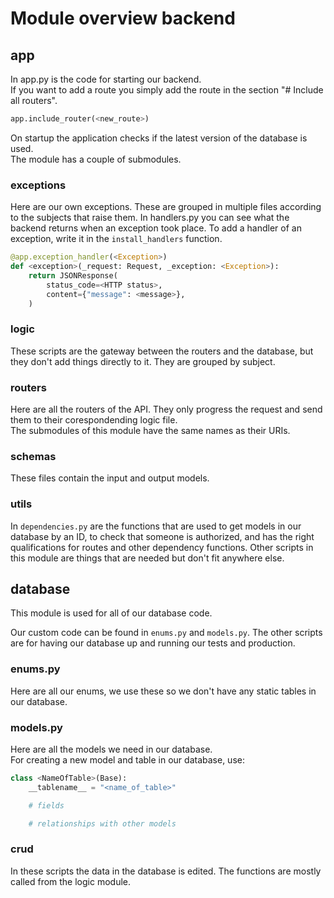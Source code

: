 # Module overview backend

## app

In app.py is the code for starting our backend.  
If you want to add a route you simply add the route in the section "\# Include all routers".

```python
app.include_router(<new_route>)
```

On startup the application checks if the latest version of the database is used.  
The module has a couple of submodules.

### exceptions

Here are our own exceptions. These are grouped in multiple files according to the subjects that raise them.
In handlers.py you can see what the backend returns when an exception took place. To add a handler of an exception, write it in the `install_handlers` function.

```python
@app.exception_handler(<Exception>)
def <exception>(_request: Request, _exception: <Exception>):
    return JSONResponse(
        status_code=<HTTP status>,
        content={"message": <message>},
    )
```

### logic

These scripts are the gateway between the routers and the database, but they don't add things directly to it. They are grouped by subject.

### routers

Here are all the routers of the API. They only progress the request and send them to their corespondending logic file.  
The submodules of this module have the same names as their URIs.

### schemas

These files contain the input and output models.

### utils

In ```dependencies.py``` are the functions that are used to get models in our database by an ID, to check that someone is authorized, and has the right qualifications for routes and other dependency functions.
Other scripts in this module are things that are needed but don't fit anywhere else.

## database

This module is used for all of our database code.

Our custom code can be found in ```enums.py``` and ```models.py```. The other scripts are for having our database up and running our tests and production.

### enums.py

Here are all our enums, we use these so we don't have any static tables in our database.

### models.py

Here are all the models we need in our database.  
For creating a new model and table in our database, use:

```python
class <NameOfTable>(Base):
    __tablename__ = "<name_of_table>"

    # fields

    # relationships with other models

```

### crud

In these scripts the data in the database is edited. The functions are mostly called from the logic module.
